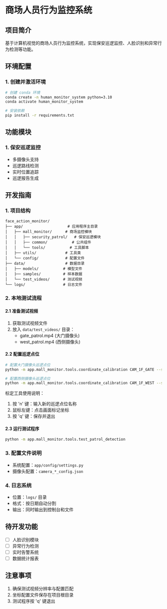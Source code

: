 # 商场人员行为监控系统

## 项目简介
基于计算机视觉的商场人员行为监控系统，实现保安巡逻监控、人脸识别和异常行为检测等功能。

## 环境配置

### 1. 创建并激活环境
```bash
# 创建 conda 环境
conda create -n human_monitor_system python=3.10
conda activate human_monitor_system

# 安装依赖
pip install -r requirements.txt
```

## 功能模块

### 1. 保安巡逻监控
- 多摄像头支持
- 巡逻路线检测
- 实时位置追踪
- 巡逻报告生成

## 开发指南

### 1. 项目结构
```
face_action_monitor/
├── app/                    # 应用程序主目录
│   ├── mall_monitor/      # 商场监控模块
│   │   ├── security_patrol/   # 保安巡逻模块
│   │   ├── common/           # 公共组件
│   │   └── tools/           # 工具脚本
│   ├── utils/             # 工具类
│   └── config/            # 配置文件
├── data/                  # 数据目录
│   ├── models/           # 模型文件
│   ├── samples/          # 样本数据
│   └── test_videos/      # 测试视频
└── logs/                 # 日志文件
```

### 2. 本地测试流程

#### 2.1 准备测试视频
1. 获取测试视频文件
2. 放入 `data/test_videos/` 目录：
    - gate_patrol.mp4 (大门摄像头)
    - west_patrol.mp4 (西侧摄像头)

#### 2.2 配置巡逻点位
```bash
# 配置大门摄像头巡逻点位
python -m app.mall_monitor.tools.coordinate_calibration CAM_1F_GATE --source data/test_videos/gate_patrol.mp4

# 配置西侧摄像头巡逻点位
python -m app.mall_monitor.tools.coordinate_calibration CAM_1F_WEST --source data/test_videos/west_patrol.mp4
```

标定工具使用说明：
1. 按 'n' 键：输入新的巡逻点位名称
2. 鼠标左键：点击画面标记坐标
3. 按 'q' 键：保存并退出

#### 2.3 运行测试程序
```bash
python -m app.mall_monitor.tools.test_patrol_detection
```

### 3. 配置文件说明
- 系统配置：`app/config/settings.py`
- 摄像头配置：`camera_*_config.json`

### 4. 日志系统
- 位置：`logs/` 目录
- 格式：按日期自动分割
- 输出：同时输出到控制台和文件

## 待开发功能
- [ ] 人脸识别模块
- [ ] 异常行为检测
- [ ] 实时告警系统
- [ ] 数据统计报表

## 注意事项
1. 确保测试视频分辨率与配置匹配
2. 坐标配置文件保存在项目根目录
3. 测试程序按 'q' 键退出
